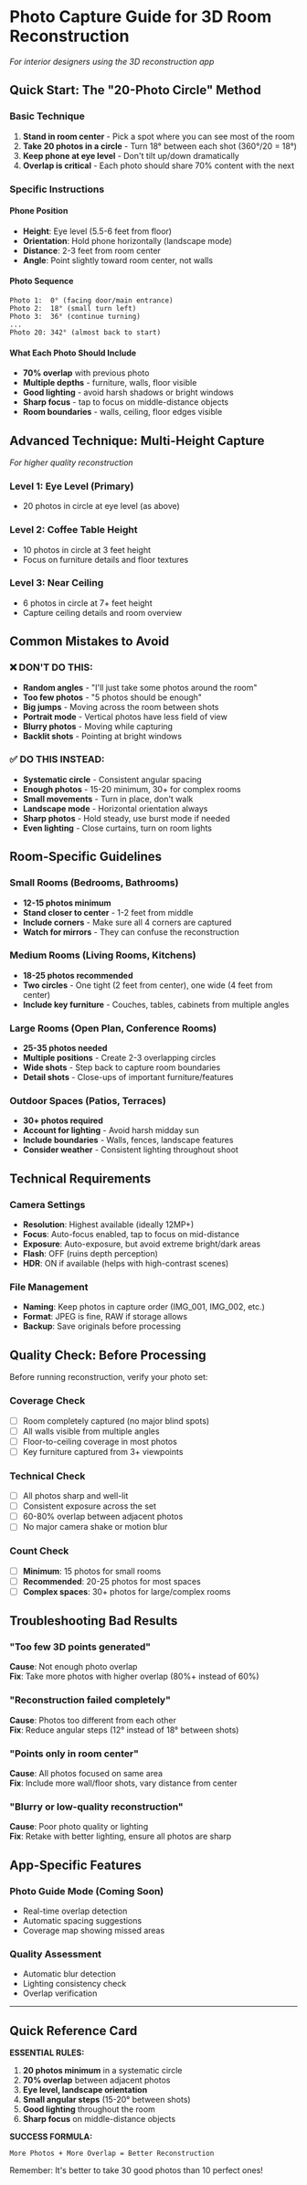 # Photo Capture Guide for 3D Room Reconstruction

*For interior designers using the 3D reconstruction app*

## Quick Start: The "20-Photo Circle" Method

### Basic Technique
1. **Stand in room center** - Pick a spot where you can see most of the room
2. **Take 20 photos in a circle** - Turn 18° between each shot (360°/20 = 18°)  
3. **Keep phone at eye level** - Don't tilt up/down dramatically
4. **Overlap is critical** - Each photo should share 70% content with the next

### Specific Instructions

#### Phone Position
- **Height**: Eye level (5.5-6 feet from floor)
- **Orientation**: Hold phone horizontally (landscape mode)
- **Distance**: 2-3 feet from room center
- **Angle**: Point slightly toward room center, not walls

#### Photo Sequence
```
Photo 1:  0° (facing door/main entrance)
Photo 2:  18° (small turn left)
Photo 3:  36° (continue turning)
...
Photo 20: 342° (almost back to start)
```

#### What Each Photo Should Include
- **70% overlap** with previous photo
- **Multiple depths** - furniture, walls, floor visible
- **Good lighting** - avoid harsh shadows or bright windows
- **Sharp focus** - tap to focus on middle-distance objects
- **Room boundaries** - walls, ceiling, floor edges visible

## Advanced Technique: Multi-Height Capture

*For higher quality reconstruction*

### Level 1: Eye Level (Primary)
- 20 photos in circle at eye level (as above)

### Level 2: Coffee Table Height  
- 10 photos in circle at 3 feet height
- Focus on furniture details and floor textures

### Level 3: Near Ceiling
- 6 photos in circle at 7+ feet height
- Capture ceiling details and room overview

## Common Mistakes to Avoid

### ❌ DON'T DO THIS:
- **Random angles** - "I'll just take some photos around the room"
- **Too few photos** - "5 photos should be enough"  
- **Big jumps** - Moving across the room between shots
- **Portrait mode** - Vertical photos have less field of view
- **Blurry photos** - Moving while capturing
- **Backlit shots** - Pointing at bright windows

### ✅ DO THIS INSTEAD:
- **Systematic circle** - Consistent angular spacing
- **Enough photos** - 15-20 minimum, 30+ for complex rooms
- **Small movements** - Turn in place, don't walk
- **Landscape mode** - Horizontal orientation always
- **Sharp photos** - Hold steady, use burst mode if needed
- **Even lighting** - Close curtains, turn on room lights

## Room-Specific Guidelines

### Small Rooms (Bedrooms, Bathrooms)
- **12-15 photos minimum**
- **Stand closer to center** - 1-2 feet from middle
- **Include corners** - Make sure all 4 corners are captured
- **Watch for mirrors** - They can confuse the reconstruction

### Medium Rooms (Living Rooms, Kitchens)  
- **18-25 photos recommended**
- **Two circles** - One tight (2 feet from center), one wide (4 feet from center)
- **Include key furniture** - Couches, tables, cabinets from multiple angles

### Large Rooms (Open Plan, Conference Rooms)
- **25-35 photos needed**
- **Multiple positions** - Create 2-3 overlapping circles
- **Wide shots** - Step back to capture room boundaries
- **Detail shots** - Close-ups of important furniture/features

### Outdoor Spaces (Patios, Terraces)
- **30+ photos required**
- **Account for lighting** - Avoid harsh midday sun
- **Include boundaries** - Walls, fences, landscape features
- **Consider weather** - Consistent lighting throughout shoot

## Technical Requirements

### Camera Settings
- **Resolution**: Highest available (ideally 12MP+)
- **Focus**: Auto-focus enabled, tap to focus on mid-distance
- **Exposure**: Auto-exposure, but avoid extreme bright/dark areas
- **Flash**: OFF (ruins depth perception)
- **HDR**: ON if available (helps with high-contrast scenes)

### File Management
- **Naming**: Keep photos in capture order (IMG_001, IMG_002, etc.)
- **Format**: JPEG is fine, RAW if storage allows
- **Backup**: Save originals before processing

## Quality Check: Before Processing

Before running reconstruction, verify your photo set:

### Coverage Check
- [ ] Room completely captured (no major blind spots)
- [ ] All walls visible from multiple angles  
- [ ] Floor-to-ceiling coverage in most photos
- [ ] Key furniture captured from 3+ viewpoints

### Technical Check
- [ ] All photos sharp and well-lit
- [ ] Consistent exposure across the set
- [ ] 60-80% overlap between adjacent photos
- [ ] No major camera shake or motion blur

### Count Check
- [ ] **Minimum**: 15 photos for small rooms
- [ ] **Recommended**: 20-25 photos for most spaces
- [ ] **Complex spaces**: 30+ photos for large/complex rooms

## Troubleshooting Bad Results

### "Too few 3D points generated"
**Cause**: Not enough photo overlap  
**Fix**: Take more photos with higher overlap (80%+ instead of 60%)

### "Reconstruction failed completely"  
**Cause**: Photos too different from each other  
**Fix**: Reduce angular steps (12° instead of 18° between shots)

### "Points only in room center"
**Cause**: All photos focused on same area  
**Fix**: Include more wall/floor shots, vary distance from center

### "Blurry or low-quality reconstruction"
**Cause**: Poor photo quality or lighting  
**Fix**: Retake with better lighting, ensure all photos are sharp

## App-Specific Features

### Photo Guide Mode (Coming Soon)
- Real-time overlap detection
- Automatic spacing suggestions  
- Coverage map showing missed areas

### Quality Assessment
- Automatic blur detection
- Lighting consistency check
- Overlap verification

---

## Quick Reference Card

**ESSENTIAL RULES:**
1. **20 photos minimum** in a systematic circle
2. **70% overlap** between adjacent photos
3. **Eye level, landscape orientation**
4. **Small angular steps** (15-20° between shots)
5. **Good lighting** throughout the room
6. **Sharp focus** on middle-distance objects

**SUCCESS FORMULA:**
```
More Photos + More Overlap = Better Reconstruction
```

Remember: It's better to take 30 good photos than 10 perfect ones!